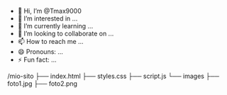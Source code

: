 - 👋 Hi, I’m @Tmax9000
- 👀 I’m interested in ...
- 🌱 I’m currently learning ...
- 💞️ I’m looking to collaborate on ...
- 📫 How to reach me ...
- 😄 Pronouns: ...
- ⚡ Fun fact: ...

<!---
Tmax9000/Tmax9000 is a ✨ special ✨ repository because its `README.md` (this file) appears on your GitHub profile.
You can click the Preview link to take a look at your changes.
--->
/mio-sito
├── index.html
├── styles.css
├── script.js
└── images
    ├── foto1.jpg
    ├── foto2.png
